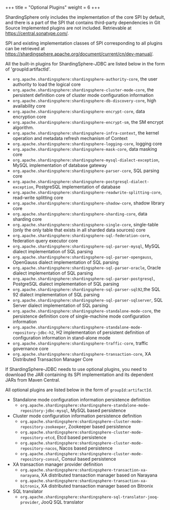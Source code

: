 +++
title = "Optional Plugins"
weight = 6
+++

ShardingSphere only includes the implementation of the core SPI by default, and there is a part of the SPI that contains third-party dependencies in Git Source
Implemented plugins are not included. Retrievable at https://central.sonatype.com/.

SPI and existing implementation classes of SPI corresponding to all plugins can be retrieved at https://shardingsphere.apache.org/document/current/cn/dev-manual/.

All the built-in plugins for ShardingSphere-JDBC are listed below in the form of 'groupId:artifactId'.

- `org.apache.shardingsphere:shardingsphere-authority-core`, the user authority to load the logical core
- `org.apache.shardingsphere:shardingsphere-cluster-mode-core`, the persistent definition core of cluster mode configuration information
- `org.apache.shardingsphere:shardingsphere-db-discovery-core`, high availability core
- `org.apache.shardingsphere:shardingsphere-encrypt-core`, data encryption core
- `org.apache.shardingsphere:shardingsphere-encrypt-sm`, the SM encrypt algorithm.
- `org.apache.shardingsphere:shardingsphere-infra-context`, the kernel operation and metadata refresh mechanism of Context
- `org.apache.shardingsphere:shardingsphere-logging-core`, logging core
- `org.apache.shardingsphere:shardingsphere-mask-core`, data masking core
- `org.apache.shardingsphere:shardingsphere-mysql-dialect-exception`, MySQL implementation of database gateway
- `org.apache.shardingsphere:shardingsphere-parser-core`, SQL parsing core
- `org.apache.shardingsphere:shardingsphere-postgresql-dialect-exception`, PostgreSQL implementation of database
- `org.apache.shardingsphere:shardingsphere-readwrite-splitting-core`, read-write splitting core
- `org.apache.shardingsphere:shardingsphere-shadow-core`, shadow library core
- `org.apache.shardingsphere:shardingsphere-sharding-core`, data sharding core
- `org.apache.shardingsphere:shardingsphere-single-core`, single-table (only the only table that exists in all sharded data sources) core
- `org.apache.shardingsphere:shardingsphere-sql-federation-core`, federation query executor core
- `org.apache.shardingsphere:shardingsphere-sql-parser-mysql`, MySQL dialect implementation of SQL parsing
- `org.apache.shardingsphere:shardingsphere-sql-parser-opengauss`, OpenGauss dialect implementation of SQL parsing
- `org.apache.shardingsphere:shardingsphere-sql-parser-oracle`, Oracle dialect implementation of SQL parsing
- `org.apache.shardingsphere:shardingsphere-sql-parser-postgresql`, PostgreSQL dialect implementation of SQL parsing
- `org.apache.shardingsphere:shardingsphere-sql-parser-sql92`,the SQL 92 dialect implementation of SQL parsing
- `org.apache.shardingsphere:shardingsphere-sql-parser-sqlserver`, SQL Server dialect implementation of SQL parsing
- `org.apache.shardingsphere:shardingsphere-standalone-mode-core`, the persistence definition core of single-machine mode configuration information
- `org.apache.shardingsphere:shardingsphere-standalone-mode-repository-jdbc-h2`, H2 implementation of persistent definition of configuration information in stand-alone mode
- `org.apache.shardingsphere:shardingsphere-traffic-core`, traffic governance core
- `org.apache.shardingsphere:shardingsphere-transaction-core`, XA Distributed Transaction Manager Core

If ShardingSphere-JDBC needs to use optional plugins, you need to download the JAR containing its SPI implementation and its dependent JARs from Maven Central.

All optional plugins are listed below in the form of `groupId:artifactId`.

- Standalone mode configuration information persistence definition
  - `org.apache.shardingsphere:shardingsphere-standalone-mode-repository-jdbc-mysql`, MySQL based persistence
- Cluster mode configuration information persistence definition
  - `org.apache.shardingsphere:shardingsphere-cluster-mode-repository-zookeeper`, Zookeeper based persistence
  - `org.apache.shardingsphere:shardingsphere-cluster-mode-repository-etcd`, Etcd based persistence
  - `org.apache.shardingsphere:shardingsphere-cluster-mode-repository-nacos`, Nacos based persistence
  - `org.apache.shardingsphere:shardingsphere-cluster-mode-repository-consul`, Consul based persistence
- XA transaction manager provider definition
  - `org.apache.shardingsphere:shardingsphere-transaction-xa-narayana`, XA distributed transaction manager based on Narayana
  - `org.apache.shardingsphere:shardingsphere-transaction-xa-bitronix`, XA distributed transaction manager based on Bitronix
- SQL translator
  - `org.apache.shardingsphere:shardingsphere-sql-translator-jooq-provider`, JooQ SQL translator
